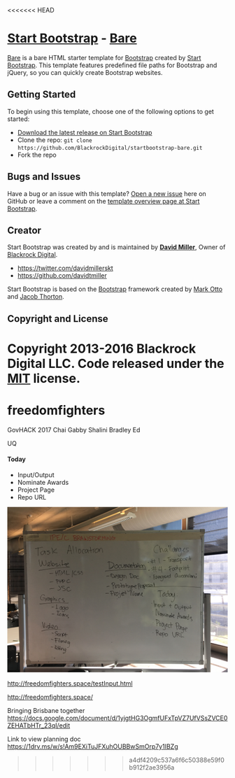 <<<<<<< HEAD
# [Start Bootstrap](http://startbootstrap.com/) - [Bare](http://startbootstrap.com/template-overviews/bare/)

[Bare](http://startbootstrap.com/template-overviews/bare/) is a bare HTML starter template for [Bootstrap](http://getbootstrap.com/) created by [Start Bootstrap](http://startbootstrap.com/). This template features predefined file paths for Bootstrap and jQuery, so you can quickly create Bootstrap websites.

## Getting Started

To begin using this template, choose one of the following options to get started:
* [Download the latest release on Start Bootstrap](http://startbootstrap.com/template-overviews/bare/)
* Clone the repo: `git clone https://github.com/BlackrockDigital/startbootstrap-bare.git`
* Fork the repo

## Bugs and Issues

Have a bug or an issue with this template? [Open a new issue](https://github.com/BlackrockDigital/startbootstrap-bare/issues) here on GitHub or leave a comment on the [template overview page at Start Bootstrap](http://startbootstrap.com/template-overviews/bare/).

## Creator

Start Bootstrap was created by and is maintained by **[David Miller](http://davidmiller.io/)**, Owner of [Blackrock Digital](http://blackrockdigital.io/).

* https://twitter.com/davidmillerskt
* https://github.com/davidtmiller

Start Bootstrap is based on the [Bootstrap](http://getbootstrap.com/) framework created by [Mark Otto](https://twitter.com/mdo) and [Jacob Thorton](https://twitter.com/fat).

## Copyright and License

Copyright 2013-2016 Blackrock Digital LLC. Code released under the [MIT](https://github.com/BlackrockDigital/startbootstrap-bare/blob/gh-pages/LICENSE) license.
=======
# freedomfighters
GovHACK 2017
Chai
Gabby
Shalini
Bradley
Ed

UQ


#### Today

* Input/Output
* Nominate Awards
* Project Page
* Repo URL

![Task Allocation](https://github.com/nophr/freedomfighters/blob/master/notes/taskalloc.jpg?raw=true)


http://freedomfighters.space/testInput.html

http://freedomfighters.space/

Bringing Brisbane together
https://docs.google.com/document/d/1yjgtHG3OgmfUFxTpVZ7UfVSsZVCE0ZEHATbHTr_23qI/edit

Link to view planning doc
https://1drv.ms/w/s!Am9EXiTuJFXuhOUBBwSmOrp7y1IBZg
>>>>>>> a4df4209c537a6f6c50388e59f0b912f2ae3956a
